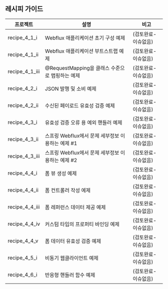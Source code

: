 ## 레시피 가이드

| 프로젝트           | 설명                                | 비고          |
|----------------|-----------------------------------|-------------|
| recipe_4_1_i   | Webflux 애플리케이션 초기 구성 예제           | (검토완료-이슈없음) |
| recipe_4_1_ii  | Webflux 애플리케이션 부트스트랩 예제           | (검토완료-이슈없음)    |
| recipe_4_1_iii | @RequestMapping을 클래스 수준으로 맵핑하는 예제 | (검토완료-이슈없음)         |
| recipe_4_2_i   | JSON 발행 및 소비 예제                   | (검토완료-이슈없음)         |
| recipe_4_2_ii  | 수신된 페이로드 유효성 검증 예제                | (검토완료-이슈없음)         |
| recipe_4_3_i   | 유효성 검증 오류 용 예외 핸들러 예제             | (검토완료-이슈없음)         |
| recipe_4_3_ii  | 스프링 Webflux에서 문제 세부정보 이용하는 예제 #1  | (검토완료-이슈없음)         |
| recipe_4_3_iii | 스프링 Webflux에서 문제 세부정보 이용하는 예제 #2  | (검토완료-이슈없음)         |
| recipe_4_4_i   | 폼 뷰 생성 예제                         | (검토완료-이슈없음)         |
| recipe_4_4_ii  | 폼 컨트롤러 작성 예제                      | (검토완료-이슈없음)         |
| recipe_4_4_iii | 폼 레퍼런스 데이터 제공 예제                  | (검토완료-이슈없음)         |
| recipe_4_4_iv  | 커스텀 타입의 프로퍼티 바인딩 예제               | (검토완료-이슈없음)         |
| recipe_4_4_v   | 폼 데이터 유효성 검증 예제                   | (검토완료-이슈없음)         |
| recipe_4_5_i   | 비동기 웹클라이언트 예제                     | (검토완료-이슈없음)         |
| recipe_4_6_i  | 반응형 핸들러 함수 예제                     | (검토완료-이슈없음)         |